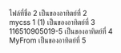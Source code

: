 ไฟล์ที่ชื่อ 2 เป็นของอาทิตย์ที่ 2 <br>
mycss 1 (1) เป็นของอาทิตย์ที่ 3 <br>
116510905019-5 เป็นของอาทิตย์ที่ 4 <br>
MyFrom  เป็นของอาทิตย์ที่ 5
